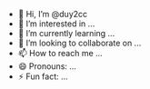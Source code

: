 - 👋 Hi, I’m @duy2cc
- 👀 I’m interested in ...
- 🌱 I’m currently learning ...
- 💞️ I’m looking to collaborate on ...
- 📫 How to reach me ...
- 😄 Pronouns: ...
- ⚡ Fun fact: ...

<!---
duy2cc/duy2cc is a ✨ special ✨ repository because its `README.md` (this file) appears on your GitHub profile.
You can click the Preview link to take a look at your changes.
--->
